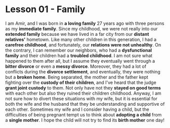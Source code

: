 # Lesson 01 - Family

I am Amir, and I was born in **a loving family** 27 years ago with three persons as my **immediate family**. Since my childhood, we were not really into our **extended family** because we have lived in a far city from our **distant relatives'** hometown. Like many other children in this generation, I had a **carefree childhood**, and fortunately, our **relations were not unhealthy**. On the contrary, I can remember our neighbors, who had a **dysfunctional family** and their children had a **troubled childhood**. I am not sure what happened to them after all, but I assume they eventually went through a **bitter divorce** or even a **messy divorce**.
Moreover, they had a lot of conflicts during the **divorce settlement**, and eventually, they were nothing but a **broken home**. Being separated, the mother and the father kept fighting over the **custody of their children**, and I've heard that the judge **grant joint custody** to them. Not only have not they **stayed on good terms** with each other but also they ruined their children childhood. Anyway, I am not sure how to divert these situations with my wife, but it is essential for both the wife and the husband that they be understanding and supportive of each other. Sometimes my wife and I consider having a child, but the difficulties of being pregnant tempt us to think about **adopting a child** from a **single mother**. I hope the child will not try to find its **birth mother** one day!
